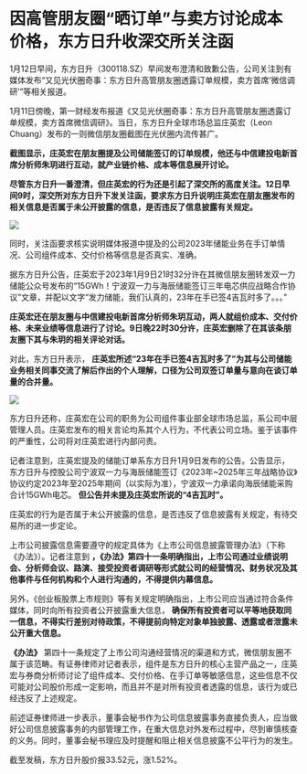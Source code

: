 # 因高管朋友圈“晒订单”与卖方讨论成本价格，东方日升收深交所关注函

1月12日早间，东方日升（300118.SZ）早间发布澄清和致歉公告，公司关注到有媒体发布“又见光伏圈奇事：东方日升高管朋友圈透露订单规模，卖方首席‘微信调研’”等相关报道。

1月11日傍晚，第一财经发布报道《又见光伏圈奇事：东方日升高管朋友圈透露订单规模，卖方首席微信调研》。当日，东方日升全球市场总监庄英宏（Leon
Chuang）发布的一则微信朋友圈截图在光伏圈内流传甚广。

**截图显示，庄英宏在朋友圈提及公司储能签订的订单规模，他还与中信建投电新首席分析师朱玥进行互动，就产业链价格、成本等信息展开讨论。**

**尽管东方日升一番澄清，但庄英宏的行为还是引起了深交所的高度关注。12日早间9时，深交所对东方日升下发关注函，要求东方日升说明庄英宏在朋友圈发布的相关信息是否属于未公开披露的信息，是否违反了信息披露有关规定。**

![](https://inews.gtimg.com/news_bt/OamEkFMK45SEvbLyA66K8qHx0QEUjkBfmMUZ1URlbwARkAA/1000)

同时，关注函要求核实说明媒体报道中提及的公司2023年储能业务在手订单情况、公司组件成本、交付价格等信息是否真实、准确。

据东方日升公告，庄英宏于2023年1月9日21时32分许在其微信朋友圈转发双一力储能公众号发布的“15GWh！宁波双一力与海辰储能签订三年电芯供应战略合作协议”文章，并配以文字“发力储能，我们认真的，23年在手已签4吉瓦时多了。。。”

**庄英宏还在朋友圈与中信建投电新首席分析师朱玥互动，两人就组价成本、交付价格、未来业绩等信息进行了讨论。9日晚22时30分许，庄英宏删除了在其该条朋友圈下其与朱玥的相关评论对话。**

对此，东方日升表示，
**庄英宏所述“23年在手已签4吉瓦时多了”为其与公司储能业务相关同事交流了解后作出的个人理解，口径为公司双签订单量与意向在谈订单量的合并量。**

![](https://inews.gtimg.com/news_bt/OX1vzRrw1sSS3I-g2wRswIqNF_gbf5IWPqZnO5wzdNxWEAA/1000)

东方日升还称，庄英宏在公司的职务为公司组件事业部全球市场总监，系公司中层管理人员。庄英宏发布的相关言论均系其个人行为，不代表公司立场。鉴于该事件的严重性，公司将对庄英宏进行内部问责。

记者注意到，庄英宏提及的储能订单系东方日升1月9日发布的公告。公告显示，东方日升与控股公司宁波双一力与海辰储能签订《2023年~2025年三年战略协议》协议约定2023年至2025年期间（以实际为准），宁波双一力承诺向海辰储能采购合计15GWh电芯。
**但公告并未提及庄英宏所说的“4吉瓦时”。**

庄英宏的行为是否属于未公开披露的信息，是否违反了信息披露有关规定，有待交易所的进一步定论。

上市公司披露信息需要遵守的规定具体为《上市公司信息披露管理办法》（下称《办法》）。记者注意到
**，《办法》第四十一条明确指出，上市公司通过业绩说明会、分析师会议、路演、接受投资者调研等形式就公司的经营情况、财务状况及其他事件与任何机构和个人进行沟通的，不得提供内幕信息。**

另外，《创业板股票上市规则》等有关规定明确指出，上市公司应当通过符合条件媒体，同时向所有投资者公开披露重大信息，
**确保所有投资者可以平等地获取同一信息，不得实行差别对待政策，不得提前向特定对象单独披露、透露或者泄露未公开重大信息。**

**《办法》**
第四十一条规定了上市公司沟通经营情况的渠道和方式，微信朋友圈不属于该范畴。有证券律师对记者表示，组件是东方日升的核心主营产品之一，庄英宏与券商分析师讨论了组件成本、交付价格、在手订单等敏感信息，这些信息不仅可能对公司股价形成一定影响，而且并不是对所有投资者透露的信息，该行为或已经违反了上述规定。

前述证券律师进一步表示，董事会秘书作为公司信息披露事务直接负责人，应当做好公司信息披露事务的内部管理工作，在重大信息对外发布过程中，尽到审慎核查的义务。同时，董事会秘书理应及时提醒和阻止相关信息披露不公平行为的发生。

截至发稿，东方日升股价报33.52元，涨1.52%。

